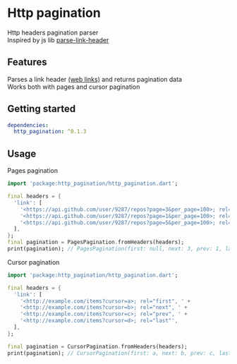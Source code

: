 # Http pagination

Http headers pagination parser <br>
Inspired by js lib [parse-link-header](https://github.com/thlorenz/parse-link-header)

## Features

Parses a link header [(web links)](https://datatracker.ietf.org/doc/html/rfc5988) and returns pagination data <br>
Works both with pages and cursor pagination

## Getting started

```yaml
dependencies:
  http_pagination: ^0.1.3
```

## Usage

Pages pagination

```dart
import 'package:http_pagination/http_pagination.dart';

final headers = {
  'link': [
    '<https://api.github.com/user/9287/repos?page=3&per_page=100>; rel="next", ' +
    '<https://api.github.com/user/9287/repos?page=1&per_page=100>; rel="prev", ' +
    '<https://api.github.com/user/9287/repos?page=5&per_page=100>; rel="last"'
  ],
};
final pagination = PagesPagination.fromHeaders(headers);
print(pagination); // PagesPagination(first: null, next: 3, prev: 1, last: 5)
```

Cursor pagination

```dart
import 'package:http_pagination/http_pagination.dart';

final headers = {
  'link': [
    '<http://example.com/items?cursor=a>; rel="first", ' +
    '<http://example.com/items?cursor=b>; rel="next", ' +
    '<http://example.com/items?cursor=c>; rel="prev", ' +
    '<http://example.com/items?cursor=d>; rel="last"',
  ],
};

final pagination = CursorPagination.fromHeaders(headers);
print(pagination); // CursorPagination(first: a, next: b, prev: c, last: d)
```

